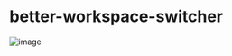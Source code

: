 # better-workspace-switcher

![image](https://github.com/user-attachments/assets/4f15c8cc-f622-4a71-a66d-f640a5832bef)
